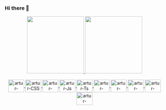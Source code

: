 ### Hi there 👋
<div align="center">
  <a href="https://github.com/arturantonionunes">
  <img height="180em" src="https://github-readme-stats.vercel.app/api?username=arturantonionunes&show_icons=true&theme=tokyonight&include_all_commits=true&count_private=true"/>
  <img height="180em" src="https://github-readme-stats.vercel.app/api/top-langs/?username=arturantonionunes&layout=compact&langs_count=7&theme=tokyonight"/>
</div>

<div style="display: inline_block" align="center"><br>
  <img align="center" alt="artur-HTML" height="40" width="50" src="https://cdn.jsdelivr.net/gh/devicons/devicon/icons/html5/html5-original-wordmark.svg">
  <img align="center" alt="artur-CSS" height="40" width="50"  src="https://cdn.jsdelivr.net/gh/devicons/devicon/icons/css3/css3-original-wordmark.svg">
  <img align="center" alt="artur-SCSS" height="40" width="50" src="https://cdn.jsdelivr.net/gh/devicons/devicon/icons/sass/sass-original.svg">
  <img align="center" alt="artur-Js" height="40" width="50" src="https://cdn.jsdelivr.net/gh/devicons/devicon/icons/javascript/javascript-original.svg">
  <img align="center" alt="artur-Ts" height="40" width="50" src="https://cdn.jsdelivr.net/gh/devicons/devicon/icons/typescript/typescript-original.svg">
  <img align="center" alt="artur-React" height="40" width="50" src="https://cdn.jsdelivr.net/gh/devicons/devicon/icons/react/react-original-wordmark.svg">
  <img align="center" alt="artur-mongodb" height="40" width="50" src="https://cdn.jsdelivr.net/gh/devicons/devicon/icons/mongodb/mongodb-original-wordmark.svg">
  <img align="center" alt="artur-postgresql" height="40" width="50" src="https://cdn.jsdelivr.net/gh/devicons/devicon/icons/postgresql/postgresql-original-wordmark.svg">
  <img align="center" alt="artur-postgresql" height="40" width="50"  src="https://cdn.jsdelivr.net/gh/devicons/devicon/icons/solidity/solidity-original.svg">
  <img align="center" alt="artur-postgresql" height="40" width="50" src="https://cdn.jsdelivr.net/gh/devicons/devicon/icons/nodejs/nodejs-original.svg">
  
</div>


 
 
</div>
